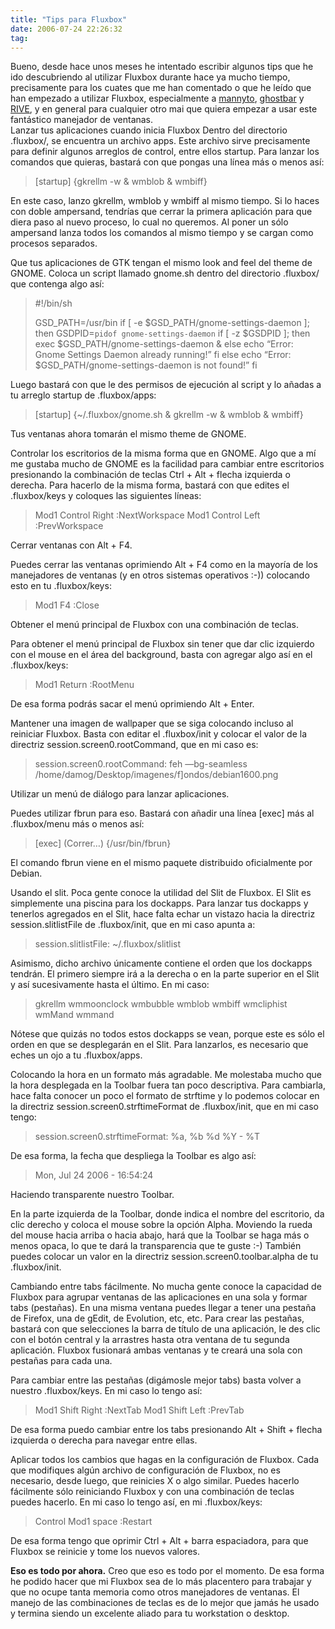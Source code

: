 ```yaml
---
title: "Tips para Fluxbox"
date: 2006-07-24 22:26:32
tag: 
---
```

<p>Bueno, desde hace unos meses he intentado escribir algunos tips que he ido descubriendo al utilizar Fluxbox durante hace ya mucho tiempo, precisamente para los cuates que me han comentado o que he leído que han empezado a utilizar Fluxbox, especialmente a <a target="_blank" href="http://mannyto.unplug.org.mve">mannyto</a>, <a target="_blank" href="http://ghostbar.ath.cx/">ghostbar</a> y <a target="_blank" href="http://www.riveonline.com/">RIVE</a>, y en general para cualquier otro mai que quiera empezar a usar este fantástico manejador de ventanas.
<br/>Lanzar tus aplicaciones cuando inicia Fluxbox
Dentro del directorio .fluxbox/, se encuentra un archivo apps. Este archivo sirve precisamente para definir algunos arreglos de control, entre ellos startup. Para lanzar los comandos que quieras, bastará con que pongas una línea más o menos así:
</p>
<blockquote>[startup] {gkrellm -w &amp; wmblob &amp; wmbiff}</blockquote>
<p>
En este caso, lanzo gkrellm, wmblob y wmbiff al mismo tiempo. Si lo haces con doble ampersand, tendrías que cerrar la primera aplicación para que diera paso al nuevo proceso, lo cual no queremos. Al poner un sólo ampersand lanza todos los comandos al mismo tiempo y se cargan como procesos separados.

Que tus aplicaciones de GTK tengan el mismo look and feel del theme de GNOME.
Coloca un script llamado gnome.sh dentro del directorio .fluxbox/ que contenga algo así:
</p>
<blockquote>#!/bin/sh

GSD_PATH=/usr/bin
if [ -e $GSD_PATH/gnome-settings-daemon ]; then
GSDPID=`pidof gnome-settings-daemon`
if [ -z $GSDPID ]; then
exec $GSD_PATH/gnome-settings-daemon &amp;
else
echo &#8220;Error: Gnome Settings Daemon already running!&#8221;
fi
else
echo &#8220;Error: $GSD_PATH/gnome-settings-daemon is not found!&#8221;
fi</blockquote>
<p>
Luego bastará con que le des permisos de ejecución al script y lo añadas a tu arreglo startup de .fluxbox/apps:
</p>
<blockquote>[startup] {~/.fluxbox/gnome.sh &amp; gkrellm -w &amp; wmblob &amp; wmbiff}</blockquote>
<p>
Tus ventanas ahora tomarán el mismo theme de GNOME.

Controlar los escritorios de la misma forma que en GNOME.
Algo que a mí me gustaba mucho de GNOME es la facilidad para cambiar entre escritorios presionando la combinación de teclas Ctrl + Alt + flecha izquierda o derecha. Para hacerlo de la misma forma, bastará con que edites el .fluxbox/keys y coloques las siguientes líneas:
</p>
<blockquote>Mod1 Control Right :NextWorkspace
Mod1 Control Left :PrevWorkspace</blockquote>Cerrar ventanas con Alt + F4.<p>
Puedes cerrar las ventanas oprimiendo Alt + F4 como en la mayoría de los manejadores de ventanas (y en otros sistemas operativos :-)) colocando esto en tu .fluxbox/keys:
</p>
<blockquote>Mod1 F4 :Close</blockquote>Obtener el menú principal de Fluxbox con una combinación de teclas.<p>
Para obtener el menú principal de Fluxbox sin tener que dar clic izquierdo con el mouse en el área del background, basta con agregar algo así en el .fluxbox/keys:
</p>
<blockquote>Mod1 Return :RootMenu</blockquote>
<p>
De esa forma podrás sacar el menú oprimiendo Alt + Enter.

Mantener una imagen de wallpaper que se siga colocando incluso al reiniciar Fluxbox.
Basta con editar el .fluxbox/init y colocar el valor de la directriz session.screen0.rootCommand, que en mi caso es:
</p>
<blockquote>session.screen0.rootCommand:    feh &#8212;bg-seamless /home/damog/Desktop/imagenes/f]ondos/debian1600.png</blockquote>Utilizar un menú de diálogo para lanzar aplicaciones.<p>
Puedes utilizar fbrun para eso. Bastará con añadir una línea [exec] más al .fluxbox/menu más o menos así:
</p>
<blockquote>[exec] (Correr&#8230;) {/usr/bin/fbrun}</blockquote>
<p>
El comando fbrun viene en el mismo paquete distribuido oficialmente por Debian.

Usando el slit.
Poca gente conoce la utilidad del Slit de Fluxbox. El Slit es simplemente una piscina para los dockapps. Para lanzar tus dockapps y tenerlos agregados en el Slit, hace falta echar un vistazo hacia la directriz session.slitlistFile de .fluxbox/init, que en mi caso apunta a:
</p>
<blockquote>session.slitlistFile:   ~/.fluxbox/slitlist</blockquote>
<p>
Asimismo, dicho archivo únicamente contiene el orden que los dockapps tendrán. El primero siempre irá a la derecha o en la parte superior en el Slit y así sucesivamente hasta el último. En mi caso:
</p>
<blockquote>gkrellm
wmmoonclock
wmbubble
wmblob
wmbiff
wmcliphist
wmMand
wmmand</blockquote>
<p>
Nótese que quizás no todos estos dockapps se vean, porque este es sólo el orden en que se desplegarán en el Slit. Para lanzarlos, es necesario que eches un ojo a tu .fluxbox/apps.

Colocando la hora en un formato más agradable.
Me molestaba mucho que la hora desplegada en la Toolbar fuera tan poco descriptiva. Para cambiarla, hace falta conocer un poco el formato de strftime y lo podemos colocar en la directriz session.screen0.strftimeFormat de .fluxbox/init, que en mi caso tengo:
</p>
<blockquote>session.screen0.strftimeFormat: %a, %b %d %Y - %T</blockquote>
<p>
De esa forma, la fecha que despliega la Toolbar es algo así:
</p>
<blockquote>Mon, Jul 24&#160;2006 - 16:54:24</blockquote>Haciendo transparente nuestro Toolbar.<p>
En la parte izquierda de la Toolbar, donde indica el nombre del escritorio, da clic derecho y coloca el mouse sobre la opción Alpha. Moviendo la rueda del mouse hacia arriba o hacia abajo, hará que la Toolbar se haga más o menos opaca, lo que te dará la transparencia que te guste :-) También puedes colocar un valor en la directriz session.screen0.toolbar.alpha de tu .fluxbox/init.

Cambiando entre tabs fácilmente.
No mucha gente conoce la capacidad de Fluxbox para agrupar ventanas de las aplicaciones en una sola y formar tabs (pestañas). En una misma ventana puedes llegar a tener una pestaña de Firefox, una de gEdit, de Evolution, etc, etc. Para crear las pestañas, bastará con que selecciones la barra de título de una aplicación, le des clic con el botón central y la arrastres hasta otra ventana de tu segunda aplicación. Fluxbox fusionará ambas ventanas y te creará una sola con pestañas para cada una.

Para cambiar entre las pestañas (digámosle mejor tabs) basta volver a nuestro .fluxbox/keys. En mi caso lo tengo así:
</p>
<blockquote>Mod1 Shift Right :NextTab
Mod1 Shift Left :PrevTab</blockquote>
<p>
De esa forma puedo cambiar entre los tabs presionando Alt + Shift + flecha izquierda o derecha para navegar entre ellas.

Aplicar todos los cambios que hagas en la configuración de Fluxbox.
Cada que modifiques algún archivo de configuración de Fluxbox, no es necesario, desde luego, que reinicies X o algo similar. Puedes hacerlo fácilmente sólo reiniciando Fluxbox y con una combinación de teclas puedes hacerlo. En mi caso lo tengo así, en mi .fluxbox/keys:
</p>
<blockquote>Control Mod1 space :Restart</blockquote>
<p>
De esa forma tengo que oprimir Ctrl + Alt + barra espaciadora, para que Fluxbox se reinicie y tome los nuevos valores.

<strong>Eso es todo por ahora.</strong>
Creo que eso es todo por el momento. De esa forma he podido hacer que mi Fluxbox sea de lo más placentero para trabajar y que no ocupe tanta memoria como otros manejadores de ventanas. El manejo de las combinaciones de teclas es de lo mejor que jamás he usado y termina siendo un excelente aliado para tu workstation o desktop. </p>

